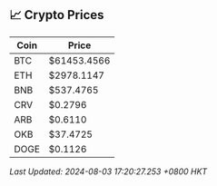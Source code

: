 ## 📈 Crypto Prices

| Coin | Price |
| ---- | ----- |
| BTC | $61453.4566 |
| ETH | $2978.1147 |
| BNB | $537.4765 |
| CRV | $0.2796 |
| ARB | $0.6110 |
| OKB | $37.4725 |
| DOGE | $0.1126 |

_Last Updated: 2024-08-03 17:20:27.253 +0800 HKT_